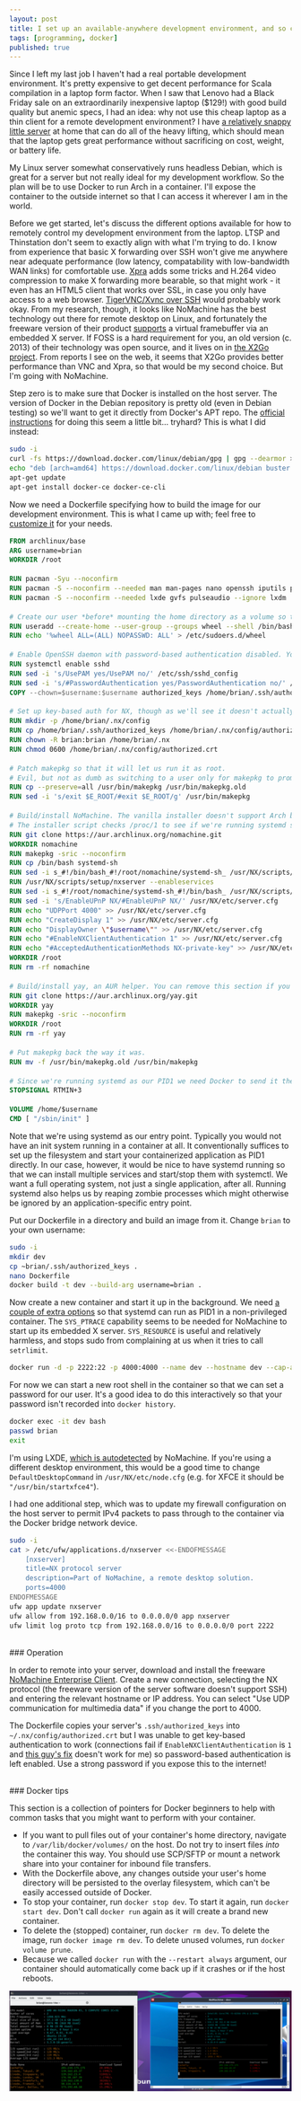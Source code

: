 ```yaml
---
layout: post
title: I set up an available-anywhere development environment, and so can you.
tags: [programming, docker]
published: true
---
```


Since I left my last job I haven't had a real portable development environment. It's pretty expensive to get decent performance for Scala compilation in a laptop form factor. When I saw that Lenovo had a Black Friday sale on an extraordinarily inexpensive laptop ($129!) with good build quality but anemic specs, I had an idea: why not use this cheap laptop as a thin client for a remote development environment? I have [a relatively snappy little server](https://gist.github.com/briangordon/24edc590a6f030a07a39bb7dc3f1e1d2) at home that can do all of the heavy lifting, which should mean that the laptop gets great performance without sacrificing on cost, weight, or battery life.

My Linux server somewhat conservatively runs headless Debian, which is great for a server but not really ideal for my development workflow. So the plan will be to use Docker to run Arch in a container. I'll expose the container to the outside internet so that I can access it wherever I am in the world.

Before we get started, let's discuss the different options available for how to remotely control my development environment from the laptop. LTSP and Thinstation don't seem to exactly align with what I'm trying to do. I know from experience that basic X forwarding over SSH won't give me anywhere near adequate performance (low latency, compatability with low-bandwidth WAN links) for comfortable use. [Xpra](https://xpra.org/) adds some tricks and H.264 video compression to make X forwarding more bearable, so that might work - it even has an HTML5 client that works over SSL, in case you only have access to a web browser. [TigerVNC/Xvnc over SSH](https://wiki.archlinux.org/index.php/TigerVNC) would probably work okay. From my research, though, it looks like NoMachine has the best technology out there for remote desktop on Linux, and fortunately the freeware version of their product [supports](https://www.nomachine.com/FR10L02842) a virtual framebuffer via an embedded X server. If FOSS is a hard requirement for you, an old version (c. 2013) of their technology was open source, and it lives on in [the X2Go project](https://wiki.x2go.org/doku.php/doc:newtox2go). From reports I see on the web, it seems that X2Go provides better performance than VNC and Xpra, so that would be my second choice. But I'm going with NoMachine.

Step zero is to make sure that Docker is installed on the host server. The version of Docker in the Debian repository is pretty old (even in Debian testing) so we'll want to get it directly from Docker's APT repo. The [official instructions](https://docs.docker.com/install/linux/docker-ce/debian/#install-using-the-repository) for doing this seem a little bit... tryhard? This is what I did instead:

```sh
sudo -i
curl -fs https://download.docker.com/linux/debian/gpg | gpg --dearmor > /etc/apt/trusted.gpg.d/docker.asc.gpg
echo "deb [arch=amd64] https://download.docker.com/linux/debian buster stable" > /etc/apt/sources.list.d/docker.list
apt-get update
apt-get install docker-ce docker-ce-cli
```

Now we need a Dockerfile specifying how to build the image for our development environment. This is what I came up with; feel free to [customize it](https://docs.docker.com/engine/reference/builder/) for your needs.

```dockerfile
FROM archlinux/base
ARG username=brian
WORKDIR /root

RUN pacman -Syu --noconfirm
RUN pacman -S --noconfirm --needed man man-pages nano openssh iputils procps-ng base-devel git systemd-sysvcompat
RUN pacman -S --noconfirm --needed lxde gvfs pulseaudio --ignore lxdm

# Create our user *before* mounting the home directory as a volume so that it won't be owned by root.
RUN useradd --create-home --user-group --groups wheel --shell /bin/bash $username
RUN echo '%wheel ALL=(ALL) NOPASSWD: ALL' > /etc/sudoers.d/wheel

# Enable OpenSSH daemon with password-based authentication disabled. You can remove some of this if you don't have authorized_keys set up.
RUN systemctl enable sshd
RUN sed -i 's/UsePAM yes/UsePAM no/' /etc/ssh/sshd_config
RUN sed -i 's/#PasswordAuthentication yes/PasswordAuthentication no/' /etc/ssh/sshd_config
COPY --chown=$username:$username authorized_keys /home/brian/.ssh/authorized_keys

# Set up key-based auth for NX, though as we'll see it doesn't actually work. You can remove this if you don't have authorized_keys set up.
RUN mkdir -p /home/brian/.nx/config
RUN cp /home/brian/.ssh/authorized_keys /home/brian/.nx/config/authorized.crt
RUN chown -R brian:brian /home/brian/.nx
RUN chmod 0600 /home/brian/.nx/config/authorized.crt

# Patch makepkg so that it will let us run it as root. 
# Evil, but not as dumb as switching to a user only for makepkg to prompt for a nonexistent sudo password to install dependencies.
RUN cp --preserve=all /usr/bin/makepkg /usr/bin/makepkg.old
RUN sed -i 's/exit $E_ROOT/#exit $E_ROOT/g' /usr/bin/makepkg

# Build/install NoMachine. The vanilla installer doesn't support Arch but there's an AUR package which patches the Fedora support to work.
# The installer script checks /proc/1 to see if we're running systemd so if we want it to install the `.service` file we have to rename the shell.
RUN git clone https://aur.archlinux.org/nomachine.git
WORKDIR nomachine
RUN makepkg -sric --noconfirm
RUN cp /bin/bash systemd-sh
RUN sed -i s_#!/bin/bash_#!/root/nomachine/systemd-sh_ /usr/NX/scripts/setup/nxserver
RUN /usr/NX/scripts/setup/nxserver --enableservices
RUN sed -i s_#!/root/nomachine/systemd-sh_#!/bin/bash_ /usr/NX/scripts/setup/nxserver
RUN sed -i 's/EnableUPnP NX/#EnableUPnP NX/' /usr/NX/etc/server.cfg
RUN echo "UDPPort 4000" >> /usr/NX/etc/server.cfg
RUN echo "CreateDisplay 1" >> /usr/NX/etc/server.cfg
RUN echo "DisplayOwner \"$username\"" >> /usr/NX/etc/server.cfg
RUN echo "#EnableNXClientAuthentication 1" >> /usr/NX/etc/server.cfg
RUN echo "#AcceptedAuthenticationMethods NX-private-key" >> /usr/NX/etc/server.cfg
WORKDIR /root
RUN rm -rf nomachine

# Build/install yay, an AUR helper. You can remove this section if you use a different helper or prefer to run makepkg manually.
RUN git clone https://aur.archlinux.org/yay.git
WORKDIR yay
RUN makepkg -sric --noconfirm
WORKDIR /root
RUN rm -rf yay

# Put makepkg back the way it was.
RUN mv -f /usr/bin/makepkg.old /usr/bin/makepkg

# Since we're running systemd as our PID1 we need Docker to send it the SIGRTMIN+3 stop signal that systemd expects rather than the default SIGTERM.
STOPSIGNAL RTMIN+3

VOLUME /home/$username
CMD [ "/sbin/init" ]
```

Note that we're using systemd as our entry point. Typically you would not have an init system running in a container at all. It conventionally suffices to set up the filesystem and start your containerized application as PID1 directly. In our case, however, it would be nice to have systemd running so that we can install multiple services and start/stop them with systemctl. We want a full operating system, not just a single application, after all. Running systemd also helps us by reaping zombie processes which might otherwise be ignored by an application-specific entry point.

Put our Dockerfile in a directory and build an image from it. Change `brian` to your own username:

```sh
sudo -i
mkdir dev
cp ~brian/.ssh/authorized_keys .
nano Dockerfile
docker build -t dev --build-arg username=brian .
```

Now create a new container and start it up in the background. We need [a couple of extra options](https://developers.redhat.com/blog/2016/09/13/running-systemd-in-a-non-privileged-container/) so that systemd can run as PID1 in a non-privileged container. The `SYS_PTRACE` capability seems to be needed for NoMachine to start up its embedded X server. `SYS_RESOURCE` is useful and relatively harmless, and stops sudo from complaining at us when it tries to call `setrlimit`.

```sh
docker run -d -p 2222:22 -p 4000:4000 --name dev --hostname dev --cap-add=SYS_PTRACE --cap-add=SYS_RESOURCE --restart always --tmpfs /tmp --tmpfs /run -v /sys/fs/cgroup:/sys/fs/cgroup:ro dev
```

For now we can start a new root shell in the container so that we can set a password for our user. It's a good idea to do this interactively so that your password isn't recorded into `docker history`.

```sh
docker exec -it dev bash
passwd brian
exit
```

I'm using LXDE, [which is autodetected](https://www.nomachine.com/AR10K00725) by NoMachine. If you're using a different desktop environment, this would be a good time to change `DefaultDesktopCommand` in `/usr/NX/etc/node.cfg` (e.g. for XFCE it should be `"/usr/bin/startxfce4"`).

I had one additional step, which was to update my firewall configuration on the host server to permit IPv4 packets to pass through to the container via the Docker bridge network device.

```sh
sudo -i
cat > /etc/ufw/applications.d/nxserver <<-ENDOFMESSAGE
	[nxserver]
	title=NX protocol server
	description=Part of NoMachine, a remote desktop solution.
	ports=4000
ENDOFMESSAGE
ufw app update nxserver
ufw allow from 192.168.0.0/16 to 0.0.0.0/0 app nxserver
ufw limit log proto tcp from 192.168.0.0/16 to 0.0.0.0/0 port 2222
```
<br />
### Operation

In order to remote into your server, download and install the freeware [NoMachine Enterprise Client](https://www.nomachine.com/product&p=NoMachine%20Enterprise%20Client). Create a new connection, selecting the NX protocol (the freeware version of the server software doesn't support SSH) and entering the relevant hostname or IP address. You can select "Use UDP communication for multimedia data" if you change the port to 4000.

The Dockerfile copies your server's `.ssh/authorized_keys` into `~/.nx/config/authorized.crt` but I was unable to get key-based authentication to work (connections fail if `EnableNXClientAuthentication` is `1` and [this guy's fix](https://forums.nomachine.com/topic/nxclientauthentication-fails) doesn't work for me) so password-based authentication is left enabled. Use a strong password if you expose this to the internet!

<br />
### Docker tips

This section is a collection of pointers for Docker beginners to help with common tasks that you might want to perform with your container.

- If you want to pull files out of your container's home directory, navigate to `/var/lib/docker/volumes/` on the host. Do not try to insert files *into* the container this way. You should use SCP/SFTP or mount a network share into your container for inbound file transfers.
- With the Dockerfile above, any changes outside your user's home directory will be persisted to the overlay filesystem, which can't be easily accessed outside of Docker.
- To stop your container, run `docker stop dev`. To start it again, run `docker start dev`. Don't call `docker run` again as it will create a brand new container.
- To delete the (stopped) container, run `docker rm dev`. To delete the image, run `docker image rm dev`. To delete unused volumes, run `docker volume prune`.
- Because we called `docker run` with the `--restart always` argument, our container should automatically come back up if it crashes or if the host reboots.

[![NoMachine screenshot](/images/nomachine-vs-14w-thumb.png)](/images/nomachine-vs-14w.png)
